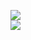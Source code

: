 [![](https://img.shields.io/badge/Made%20With-Github%20Spray-lightgrey.svg?style=for-the-badge&logo=github)](https://github.com/Annihil/github-spray#2744)  
[![](https://i.imgur.com/2DrTn0Z.gif)](https://github.com/Annihil/github-spray)